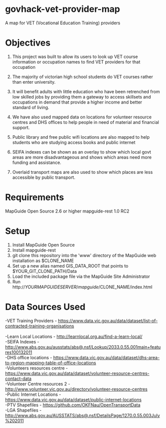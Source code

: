 # govhack-vet-provider-map
A map for VET (Vocational Education Training) providers

# Objectives
1. This project was built to allow its users to look up VET course information or occupation names to find VET providers for that occupation

2. The majority of victorian high school students do VET courses rather than enter university. 

3. It will benefit adults with little education who have been retrenched from low skilled jobs by providing them a gateway to access skillsets and occupations in demand that provide a higher income and better standard of living.

4. We have also used mapped data on locations for volunteer resource centres and DHS offices to help people in need of material and financial support.

5. Public library and free public wifi locations are also mapped to help students who are studying access books and public internet

6. SEIFA indexes can be shown as an overlay to show which local govt areas are more disadvantageous and shows which areas need more funding and assistance.

7. Overlaid transport maps are also used to show which places are less accessible by public transport.

# Requirements

MapGuide Open Source 2.6 or higher
mapguide-rest 1.0 RC2

# Setup

1. Install MapGuide Open Source
2. Install mapguide-rest 
3. git clone this repository into the 'www' directory of the MapGuide web installation as $CLONE_NAME
4. Set up a new alias named GIS_DATA_ROOT that points to $YOUR_GIT_CLONE_PATH/Data
5. Load the included package file via the MapGuide Site Administrator
6. Run http://$YOURMAPGUIDESERVER/mapguide/$CLONE_NAME/index.html

# Data Sources Used
-VET Training Providers - https://www.data.vic.gov.au/data/dataset/list-of-contracted-training-organisations </br>   
-Learn Local Locations - http://learnlocal.org.au/find-a-learn-local/ </br>
-SEIFA Indexes - http://www.abs.gov.au/ausstats/abs@.nsf/Lookup/2033.0.55.001main+features100132011 </br>
-DHS office locations - https://www.data.vic.gov.au/data/dataset/dhs-area-to-region-mapping-table-of-office-locations </br>
-Volunteers resources centre - https://www.data.vic.gov.au/data/dataset/volunteer-resource-centres-contact-data </br>
-Volunteer Centre resources 2 -http://www.volunteer.vic.gov.au/directory/volunteer-resource-centres </br>
-Public Internet Locations - https://www.data.vic.gov.au/data/dataset/public-internet-locations </br>
-PTV Shapefiles - https://github.com/OKFNau/OpenTransportData </br>
-LGA Shapefiles - http://www.abs.gov.au/AUSSTATS/abs@.nsf/DetailsPage/1270.0.55.003July%202011 </br>
